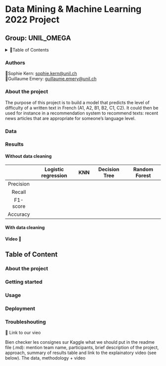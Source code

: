 # **Data Mining & Machine Learning 2022 Project**

## Group: UNIL_OMEGA 

<!--TABLE OF CONTENTS --> 
<details>
  <summary>📂Table of Contents</summary>
  <ol>
    </li>
    <li><a href="#authors">Authors</a></li>
    <li><a href="#about-the-project">About the project</a></li>
    <li><a href="#data">Data</a></li>
    <li><a href="#results">Results</a></li>
        <ul>
        <li><a href="#without-data-cleaning">Without data cleaning</a></li>
      </ul>
      <ul>
        <li><a href="#with-data-cleaning">With data cleaning</a></li>
      </ul>
    <li><a href="#video">Video</a></li>
  </ol>
</details>

### Authors
🐉Sophie Kern: sophie.kern@unil.ch  
🦖Guillaume Emery: guillaume.emery@unil.ch

### About the project
The purpose of this project is to build a model that predicts the level of difficulty of a written text in French (A1, A2, B1, B2, C1, C2). It could then be used for instance in a recommendation system to recommend texts: recent news articles that are appropriate for someone’s language level.

### Data

### Results 

#### Without data cleaning
||Logistic regression|KNN|Decision Tree|Random Forest|
| :---: | :---: | :---: | :---: | :---: | 
|Precision|||||
|Recall|||||
|F1-score|||||
|Accuracy |||||

#### With data cleaning

#### Video 🎥


## Table of Content 
### About the project
### Getting started
### Usage
### Deployment
### Troubleshouting

🎥 Link to our vieo



Bien checker les consignes sur Kaggle
what we should put in the readme file (.md): mention team name, participants, brief description of the project, approach, summary of results table and link to the explainatory video (see below). The data, methodology + video
